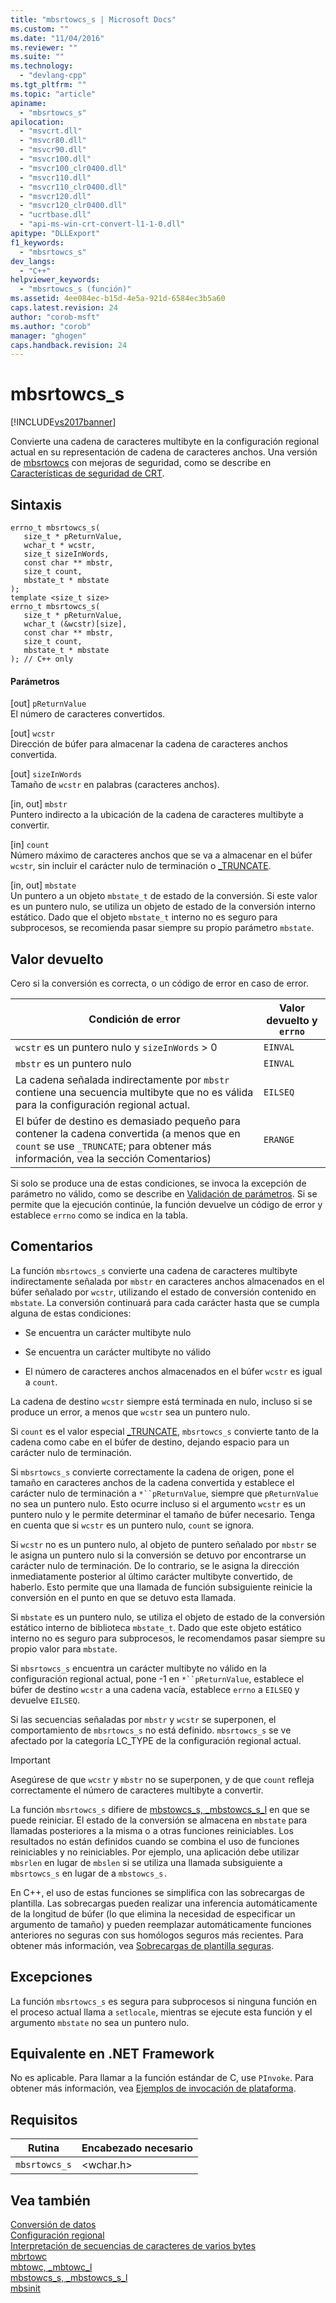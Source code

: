 ```yaml
---
title: "mbsrtowcs_s | Microsoft Docs"
ms.custom: ""
ms.date: "11/04/2016"
ms.reviewer: ""
ms.suite: ""
ms.technology: 
  - "devlang-cpp"
ms.tgt_pltfrm: ""
ms.topic: "article"
apiname: 
  - "mbsrtowcs_s"
apilocation: 
  - "msvcrt.dll"
  - "msvcr80.dll"
  - "msvcr90.dll"
  - "msvcr100.dll"
  - "msvcr100_clr0400.dll"
  - "msvcr110.dll"
  - "msvcr110_clr0400.dll"
  - "msvcr120.dll"
  - "msvcr120_clr0400.dll"
  - "ucrtbase.dll"
  - "api-ms-win-crt-convert-l1-1-0.dll"
apitype: "DLLExport"
f1_keywords: 
  - "mbsrtowcs_s"
dev_langs: 
  - "C++"
helpviewer_keywords: 
  - "mbsrtowcs_s (función)"
ms.assetid: 4ee084ec-b15d-4e5a-921d-6584ec3b5a60
caps.latest.revision: 24
author: "corob-msft"
ms.author: "corob"
manager: "ghogen"
caps.handback.revision: 24
---
```

# mbsrtowcs_s
[!INCLUDE[vs2017banner](../../assembler/inline/includes/vs2017banner.md)]

Convierte una cadena de caracteres multibyte en la configuración regional actual en su representación de cadena de caracteres anchos.  Una versión de [mbsrtowcs](../../c-runtime-library/reference/mbsrtowcs.md) con mejoras de seguridad, como se describe en [Características de seguridad de CRT](../../c-runtime-library/security-features-in-the-crt.md).  
  
## Sintaxis  
  
```  
errno_t mbsrtowcs_s(  
   size_t * pReturnValue,  
   wchar_t * wcstr,  
   size_t sizeInWords,  
   const char ** mbstr,  
   size_t count,  
   mbstate_t * mbstate  
);  
template <size_t size>  
errno_t mbsrtowcs_s(  
   size_t * pReturnValue,  
   wchar_t (&wcstr)[size],  
   const char ** mbstr,  
   size_t count,  
   mbstate_t * mbstate  
); // C++ only  
```  
  
#### Parámetros  
 \[out\] `pReturnValue`  
 El número de caracteres convertidos.  
  
 \[out\] `wcstr`  
 Dirección de búfer para almacenar la cadena de caracteres anchos convertida.  
  
 \[out\] `sizeInWords`  
 Tamaño de `wcstr` en palabras \(caracteres anchos\).  
  
 \[in, out\] `mbstr`  
 Puntero indirecto a la ubicación de la cadena de caracteres multibyte a convertir.  
  
 \[in\] `count`  
 Número máximo de caracteres anchos que se va a almacenar en el búfer `wcstr`, sin incluir el carácter nulo de terminación o [\_TRUNCATE](../../c-runtime-library/truncate.md).  
  
 \[in, out\] `mbstate`  
 Un puntero a un objeto `mbstate_t` de estado de la conversión.  Si este valor es un puntero nulo, se utiliza un objeto de estado de la conversión interno estático.  Dado que el objeto `mbstate_t` interno no es seguro para subprocesos, se recomienda pasar siempre su propio parámetro `mbstate`.  
  
## Valor devuelto  
 Cero si la conversión es correcta, o un código de error en caso de error.  
  
|Condición de error|Valor devuelto y `errno`|  
|------------------------|------------------------------|  
|`wcstr` es un puntero nulo y `sizeInWords` \> 0|`EINVAL`|  
|`mbstr` es un puntero nulo|`EINVAL`|  
|La cadena señalada indirectamente por `mbstr` contiene una secuencia multibyte que no es válida para la configuración regional actual.|`EILSEQ`|  
|El búfer de destino es demasiado pequeño para contener la cadena convertida \(a menos que en `count` se use `_TRUNCATE`; para obtener más información, vea la sección Comentarios\)|`ERANGE`|  
  
 Si solo se produce una de estas condiciones, se invoca la excepción de parámetro no válido, como se describe en [Validación de parámetros](../../c-runtime-library/parameter-validation.md).  Si se permite que la ejecución continúe, la función devuelve un código de error y establece `errno` como se indica en la tabla.  
  
## Comentarios  
 La función `mbsrtowcs_s` convierte una cadena de caracteres multibyte indirectamente señalada por `mbstr` en caracteres anchos almacenados en el búfer señalado por `wcstr`, utilizando el estado de conversión contenido en `mbstate`.  La conversión continuará para cada carácter hasta que se cumpla alguna de estas condiciones:  
  
-   Se encuentra un carácter multibyte nulo  
  
-   Se encuentra un carácter multibyte no válido  
  
-   El número de caracteres anchos almacenados en el búfer `wcstr` es igual a `count`.  
  
 La cadena de destino `wcstr` siempre está terminada en nulo, incluso si se produce un error, a menos que `wcstr` sea un puntero nulo.  
  
 Si `count` es el valor especial [\_TRUNCATE](../../c-runtime-library/truncate.md), `mbsrtowcs_s` convierte tanto de la cadena como cabe en el búfer de destino, dejando espacio para un carácter nulo de terminación.  
  
 Si `mbsrtowcs_s` convierte correctamente la cadena de origen, pone el tamaño en caracteres anchos de la cadena convertida y establece el carácter nulo de terminación a `*``pReturnValue`, siempre que `pReturnValue` no sea un puntero nulo.  Esto ocurre incluso si el argumento `wcstr` es un puntero nulo y le permite determinar el tamaño de búfer necesario.  Tenga en cuenta que si `wcstr` es un puntero nulo, `count` se ignora.  
  
 Si `wcstr` no es un puntero nulo, al objeto de puntero señalado por `mbstr` se le asigna un puntero nulo si la conversión se detuvo por encontrarse un carácter nulo de terminación.  De lo contrario, se le asigna la dirección inmediatamente posterior al último carácter multibyte convertido, de haberlo.  Esto permite que una llamada de función subsiguiente reinicie la conversión en el punto en que se detuvo esta llamada.  
  
 Si `mbstate` es un puntero nulo, se utiliza el objeto de estado de la conversión estático interno de biblioteca `mbstate_t`.  Dado que este objeto estático interno no es seguro para subprocesos, le recomendamos pasar siempre su propio valor para `mbstate`.  
  
 Si `mbsrtowcs_s` encuentra un carácter multibyte no válido en la configuración regional actual, pone \-1 en `*``pReturnValue`, establece el búfer de destino `wcstr` a una cadena vacía, establece `errno` a `EILSEQ` y devuelve `EILSEQ`.  
  
 Si las secuencias señaladas por `mbstr` y `wcstr` se superponen, el comportamiento de `mbsrtowcs_s` no está definido.  `mbsrtowcs_s` se ve afectado por la categoría LC\_TYPE de la configuración regional actual.  
  
> [!IMPORTANT]
>  Asegúrese de que `wcstr` y `mbstr` no se superponen, y de que `count` refleja correctamente el número de caracteres multibyte a convertir.  
  
 La función `mbsrtowcs_s` difiere de [mbstowcs\_s, \_mbstowcs\_s\_l](../../c-runtime-library/reference/mbstowcs-s-mbstowcs-s-l.md) en que se puede reiniciar.  El estado de la conversión se almacena en `mbstate` para llamadas posteriores a la misma o a otras funciones reiniciables.  Los resultados no están definidos cuando se combina el uso de funciones reiniciables y no reiniciables.  Por ejemplo, una aplicación debe utilizar `mbsrlen` en lugar de `mbslen` si se utiliza una llamada subsiguiente a `mbsrtowcs_s` en lugar de a `mbstowcs_s.`  
  
 En C\+\+, el uso de estas funciones se simplifica con las sobrecargas de plantilla. Las sobrecargas pueden realizar una inferencia automáticamente de la longitud de búfer \(lo que elimina la necesidad de especificar un argumento de tamaño\) y pueden reemplazar automáticamente funciones anteriores no seguras con sus homólogos seguros más recientes.  Para obtener más información, vea [Sobrecargas de plantilla seguras](../../c-runtime-library/secure-template-overloads.md).  
  
## Excepciones  
 La función `mbsrtowcs_s` es segura para subprocesos si ninguna función en el proceso actual llama a `setlocale`, mientras se ejecute esta función y el argumento `mbstate` no sea un puntero nulo.  
  
## Equivalente en .NET Framework  
 No es aplicable. Para llamar a la función estándar de C, use `PInvoke`. Para obtener más información, vea [Ejemplos de invocación de plataforma](../Topic/Platform%20Invoke%20Examples.md).  
  
## Requisitos  
  
|Rutina|Encabezado necesario|  
|------------|--------------------------|  
|`mbsrtowcs_s`|\<wchar.h\>|  
  
## Vea también  
 [Conversión de datos](../../c-runtime-library/data-conversion.md)   
 [Configuración regional](../../c-runtime-library/locale.md)   
 [Interpretación de secuencias de caracteres de varios bytes](../../c-runtime-library/interpretation-of-multibyte-character-sequences.md)   
 [mbrtowc](../../c-runtime-library/reference/mbrtowc.md)   
 [mbtowc, \_mbtowc\_l](../../c-runtime-library/reference/mbtowc-mbtowc-l.md)   
 [mbstowcs\_s, \_mbstowcs\_s\_l](../../c-runtime-library/reference/mbstowcs-s-mbstowcs-s-l.md)   
 [mbsinit](../../c-runtime-library/reference/mbsinit.md)